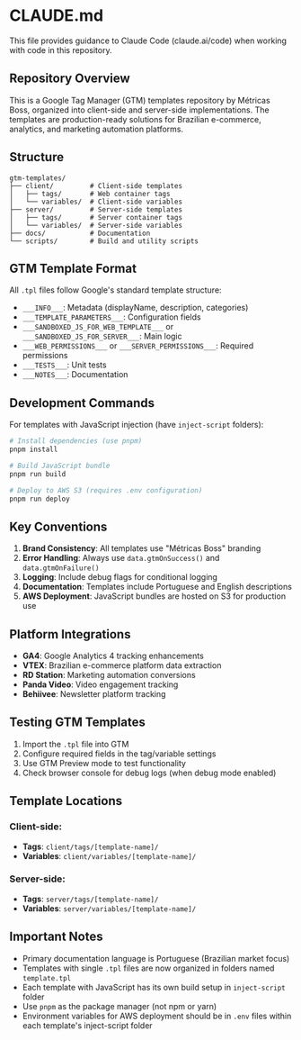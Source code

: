 # CLAUDE.md

This file provides guidance to Claude Code (claude.ai/code) when working with code in this repository.

## Repository Overview

This is a Google Tag Manager (GTM) templates repository by Métricas Boss, organized into client-side and server-side implementations. The templates are production-ready solutions for Brazilian e-commerce, analytics, and marketing automation platforms.

## Structure

```
gtm-templates/
├── client/         # Client-side templates
│   ├── tags/       # Web container tags
│   └── variables/  # Client-side variables
├── server/         # Server-side templates
│   ├── tags/       # Server container tags
│   └── variables/  # Server-side variables
├── docs/           # Documentation
└── scripts/        # Build and utility scripts
```

## GTM Template Format

All `.tpl` files follow Google's standard template structure:
- `___INFO___`: Metadata (displayName, description, categories)
- `___TEMPLATE_PARAMETERS___`: Configuration fields
- `___SANDBOXED_JS_FOR_WEB_TEMPLATE___` or `___SANDBOXED_JS_FOR_SERVER___`: Main logic
- `___WEB_PERMISSIONS___` or `___SERVER_PERMISSIONS___`: Required permissions
- `___TESTS___`: Unit tests
- `___NOTES___`: Documentation

## Development Commands

For templates with JavaScript injection (have `inject-script` folders):
```bash
# Install dependencies (use pnpm)
pnpm install

# Build JavaScript bundle
pnpm run build

# Deploy to AWS S3 (requires .env configuration)
pnpm run deploy
```

## Key Conventions

1. **Brand Consistency**: All templates use "Métricas Boss" branding
2. **Error Handling**: Always use `data.gtmOnSuccess()` and `data.gtmOnFailure()`
3. **Logging**: Include debug flags for conditional logging
4. **Documentation**: Templates include Portuguese and English descriptions
5. **AWS Deployment**: JavaScript bundles are hosted on S3 for production use

## Platform Integrations

- **GA4**: Google Analytics 4 tracking enhancements
- **VTEX**: Brazilian e-commerce platform data extraction
- **RD Station**: Marketing automation conversions
- **Panda Video**: Video engagement tracking
- **Behiivee**: Newsletter platform tracking

## Testing GTM Templates

1. Import the `.tpl` file into GTM
2. Configure required fields in the tag/variable settings
3. Use GTM Preview mode to test functionality
4. Check browser console for debug logs (when debug mode enabled)

## Template Locations

### Client-side:
- **Tags**: `client/tags/[template-name]/`
- **Variables**: `client/variables/[template-name]/`

### Server-side:
- **Tags**: `server/tags/[template-name]/`
- **Variables**: `server/variables/[template-name]/`

## Important Notes

- Primary documentation language is Portuguese (Brazilian market focus)
- Templates with single `.tpl` files are now organized in folders named `template.tpl`
- Each template with JavaScript has its own build setup in `inject-script` folder
- Use `pnpm` as the package manager (not npm or yarn)
- Environment variables for AWS deployment should be in `.env` files within each template's inject-script folder